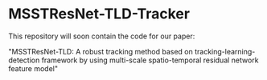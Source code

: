 # MSSTResNet-TLD-Tracker

This repository will soon contain the code for our paper:

"MSSTResNet-TLD: A robust tracking method based on tracking-learning-detection 
framework by using multi-scale spatio-temporal residual network feature model"
